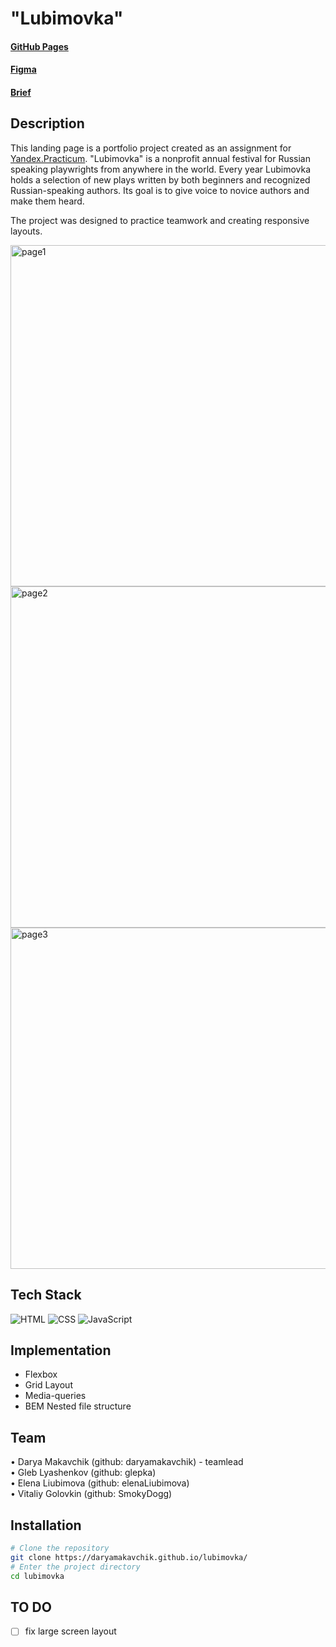 # "Lubimovka" # 

#### [GitHub Pages](https://daryamakavchik.github.io/lubimovka)
#### [Figma](https://www.figma.com/file/sPmrkcsXbuuHC24zIRktfJ/lubimovka-(pr.page)?type=design&node-id=0-1&mode=design)
#### [Brief](https://www.notion.so/pr-page-e5b5de2020da43f6a708b5e01f650bd8)

## Description
This landing page is a portfolio project created as an assignment for [Yandex.Practicum](https://practicum.yandex.com/web/ "Web Development Program"). 
"Lubimovka" is a nonprofit annual festival for Russian speaking playwrights from anywhere in the world. Every year Lubimovka holds a selection of new plays written by both beginners and recognized Russian-speaking authors. Its goal is to give voice to novice authors and make them heard.

The project was designed to practice teamwork and creating responsive layouts.

<img width="546" alt="page1" src="https://github.com/daryamakavchik/lubimovka/assets/90967822/c5c73075-6d89-4040-aea8-eefdd7b0a520">
<img width="546" alt="page2" src="https://github.com/daryamakavchik/lubimovka/assets/90967822/52d63853-8c64-41af-b573-984df75c7ae1">
<img width="546" alt="page3" src="https://github.com/daryamakavchik/lubimovka/assets/90967822/b065ac24-5ab8-4b2b-89df-5a0e17637da0">

## Tech Stack
![HTML](https://img.shields.io/badge/html5-%23E34F26.svg?style=for-the-badge&logo=html5&logoColor=white)
![CSS](https://img.shields.io/badge/css3-%231572B6.svg?style=for-the-badge&logo=css3&logoColor=white)
![JavaScript](https://img.shields.io/badge/JavaScript-F7DF1E?style=for-the-badge&logo=javascript&logoColor=black)

## Implementation

- Flexbox
- Grid Layout
- Media-queries
- BEM Nested file structure

## Team

• Darya Makavchik (github: daryamakavchik) - teamlead
</br>
• Gleb Lyashenkov (github: glepka)
</br>
• Elena Liubimova (github: elenaLiubimova)
</br>
• Vitaliy Golovkin (github: SmokyDogg)

## Installation

```bash
# Clone the repository
git clone https://daryamakavchik.github.io/lubimovka/
# Enter the project directory
cd lubimovka
```

## TO DO
- [ ] fix large screen layout
